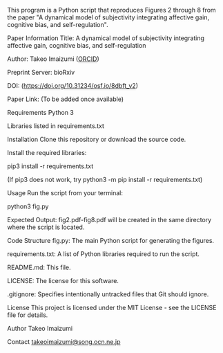 This program is a Python script that reproduces Figures 2 through 8 from the paper "A dynamical model of subjectivity integrating affective gain, cognitive bias, and self-regulation".

Paper Information
Title: A dynamical model of subjectivity integrating affective gain, cognitive bias, and self-regulation

Author: Takeo Imaizumi ([ORCID](https://orcid.org/0009-0003-9443-604X))

Preprint Server: bioRxiv

DOI: (https://doi.org/10.31234/osf.io/8dbft_v2)

Paper Link: (To be added once available)

Requirements
Python 3

Libraries listed in requirements.txt

Installation
Clone this repository or download the source code.

Install the required libraries:

pip3 install -r requirements.txt

(If pip3 does not work, try python3 -m pip install -r requirements.txt)

Usage
Run the script from your terminal:

python3 fig.py

Expected Output:
fig2.pdf-fig8.pdf will be created in the same directory where the script is located.

Code Structure
fig.py: The main Python script for generating the figures.

requirements.txt: A list of Python libraries required to run the script.

README.md: This file.

LICENSE: The license for this software.

.gitignore: Specifies intentionally untracked files that Git should ignore.

License
This project is licensed under the MIT License - see the LICENSE file for details.

Author
Takeo Imaizumi

Contact
takeoimaizumi@song.ocn.ne.jp
